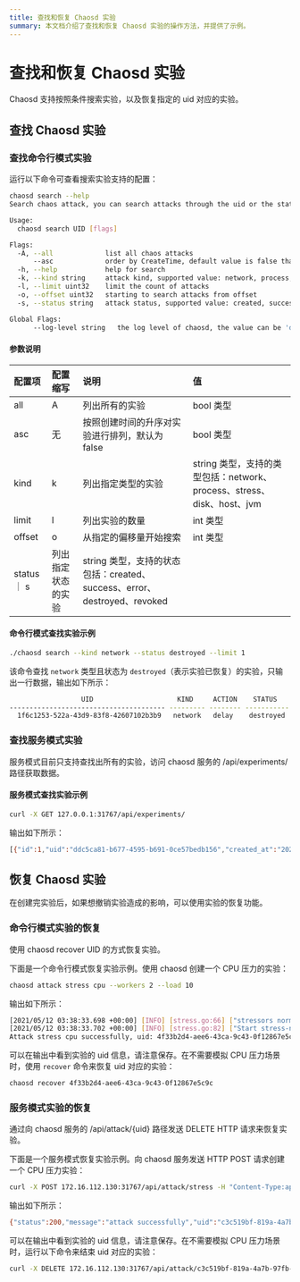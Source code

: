 ```yaml
---
title: 查找和恢复 Chaosd 实验
summary: 本文档介绍了查找和恢复 Chaosd 实验的操作方法，并提供了示例。
---
```


# 查找和恢复 Chaosd 实验

Chaosd 支持按照条件搜索实验，以及恢复指定的 uid 对应的实验。

## 查找 Chaosd 实验

### 查找命令行模式实验

运行以下命令可查看搜索实验支持的配置：

```bash
chaosd search --help
Search chaos attack, you can search attacks through the uid or the state of the attack

Usage:
  chaosd search UID [flags]

Flags:
  -A, --all             list all chaos attacks
      --asc             order by CreateTime, default value is false that means order by CreateTime desc
  -h, --help            help for search
  -k, --kind string     attack kind, supported value: network, process, stress, disk, host, jvm
  -l, --limit uint32    limit the count of attacks
  -o, --offset uint32   starting to search attacks from offset
  -s, --status string   attack status, supported value: created, success, error, destroyed, revoked

Global Flags:
      --log-level string   the log level of chaosd, the value can be 'debug', 'info', 'warn' and 'error'
```

#### 参数说明

| 配置项    | 配置缩写 | 说明                                                                | 值                                                      |
| :-------- | :------- | :------------------------------------------------------------------ | :------------------------------------------------------ |
| all | A      | 列出所有的实验                   | bool 类型         |
| asc | 无     | 按照创建时间的升序对实验进行排列，默认为 false | bool 类型 |
| kind | k     | 列出指定类型的实验 | string 类型，支持的类型包括：network、process、stress、 disk、host、jvm  |
| limit | l |  列出实验的数量 | int 类型 |
| offset | o | 从指定的偏移量开始搜索 | int 类型 |
| status ｜ s | 列出指定状态的实验 | string 类型，支持的状态包括：created、success、error、destroyed、revoked |

#### 命令行模式查找实验示例

```bash
./chaosd search --kind network --status destroyed --limit 1
```

该命令查找 `network` 类型且状态为 `destroyed`（表示实验已恢复）的实验，只输出一行数据，输出如下所示：

```bash
                  UID                     KIND     ACTION    STATUS            CREATE TIME                                                                                                                  CONFIGURATION                                                                                                           
--------------------------------------- --------- -------- ----------- --------------------------- ---------------------------------------------------------------------------------------------------------------------------------------------------------------------------------------------------------------------------------
  1f6c1253-522a-43d9-83f8-42607102b3b9   network   delay    destroyed   2021-11-02T15:14:07+08:00   {"schedule":"","duration":"","action":"delay","kind":"network","uid":"1f6c1253-522a-43d9-83f8-42607102b3b9","latency":"2s","jitter":"0ms","correlation":"0","device":"eth0","ip-address":"220.181.38.251","ip-protocol":"all"} 
```

### 查找服务模式实验

服务模式目前只支持查找出所有的实验，访问 chaosd 服务的 /api/experiments/ 路径获取数据。

#### 服务模式查找实验示例

```bash
curl -X GET 127.0.0.1:31767/api/experiments/
```

输出如下所示：

```bash
[{"id":1,"uid":"ddc5ca81-b677-4595-b691-0ce57bedb156","created_at":"2021-10-18T16:01:18.563542491+08:00","updated_at":"2021-10-18T16:07:27.87111393+08:00","status":"success","kind":"stress","action":"mem","recover_command":"{\"schedule\":\"\",\"duration\":\"\",\"action\":\"mem\",\"kind\":\"stress\",\"uid\":\"ddc5ca81-b677-4595-b691-0ce57bedb156\",\"Load\":0,\"Workers\":0,\"Size\":\"100MB\",\"Options\":null,\"StressngPid\":0}","launch_mode":"svr"}]
```

## 恢复 Chaosd 实验

在创建完实验后，如果想撤销实验造成的影响，可以使用实验的恢复功能。

### 命令行模式实验的恢复

使用 chaosd recover UID 的方式恢复实验。

下面是一个命令行模式恢复实验示例。使用 chaosd 创建一个 CPU 压力的实验：

```bash
chaosd attack stress cpu --workers 2 --load 10
```

输出如下所示：

```bash
[2021/05/12 03:38:33.698 +00:00] [INFO] [stress.go:66] ["stressors normalize"] [arguments=" --cpu 2 --cpu-load 10"]
[2021/05/12 03:38:33.702 +00:00] [INFO] [stress.go:82] ["Start stress-ng process successfully"] [command="/usr/bin/stress-ng --cpu 2 --cpu-load 10"] [Pid=27483]
Attack stress cpu successfully, uid: 4f33b2d4-aee6-43ca-9c43-0f12867e5c9c
```

可以在输出中看到实验的 uid 信息，请注意保存。在不需要模拟 CPU 压力场景时，使用 `recover` 命令来恢复 uid 对应的实验：

```bash
chaosd recover 4f33b2d4-aee6-43ca-9c43-0f12867e5c9c
```

### 服务模式实验的恢复

通过向 chaosd 服务的 /api/attack/{uid} 路径发送 DELETE HTTP 请求来恢复实验。

下面是一个服务模式恢复实验示例。向 chaosd 服务发送 HTTP POST 请求创建一个 CPU 压力实验：

```bash
curl -X POST 172.16.112.130:31767/api/attack/stress -H "Content-Type:application/json" -d '{"load":10, "action":"cpu","workers":1}'
```

输出如下所示：

```bash
{"status":200,"message":"attack successfully","uid":"c3c519bf-819a-4a7b-97fb-e3d0814481fa"}
```

可以在输出中看到实验的 uid 信息，请注意保存。在不需要模拟 CPU 压力场景时，运行以下命令来结束 uid 对应的实验：

```bash
curl -X DELETE 172.16.112.130:31767/api/attack/c3c519bf-819a-4a7b-97fb-e3d0814481fa 
```
